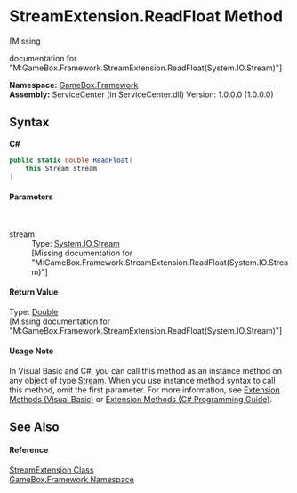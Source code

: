 # StreamExtension.ReadFloat Method 
 

\[Missing <summary> documentation for "M:GameBox.Framework.StreamExtension.ReadFloat(System.IO.Stream)"\]

**Namespace:**&nbsp;<a href="a8957fe6-9cc0-3a6d-cd5c-a2a246efee1e">GameBox.Framework</a><br />**Assembly:**&nbsp;ServiceCenter (in ServiceCenter.dll) Version: 1.0.0.0 (1.0.0.0)

## Syntax

**C#**<br />
``` C#
public static double ReadFloat(
	this Stream stream
)
```


#### Parameters
&nbsp;<dl><dt>stream</dt><dd>Type: <a href="http://msdn2.microsoft.com/zh-cn/library/8f86tw9e" target="_blank">System.IO.Stream</a><br />\[Missing <param name="stream"/> documentation for "M:GameBox.Framework.StreamExtension.ReadFloat(System.IO.Stream)"\]</dd></dl>

#### Return Value
Type: <a href="http://msdn2.microsoft.com/zh-cn/library/643eft0t" target="_blank">Double</a><br />\[Missing <returns> documentation for "M:GameBox.Framework.StreamExtension.ReadFloat(System.IO.Stream)"\]

#### Usage Note
In Visual Basic and C#, you can call this method as an instance method on any object of type <a href="http://msdn2.microsoft.com/zh-cn/library/8f86tw9e" target="_blank">Stream</a>. When you use instance method syntax to call this method, omit the first parameter. For more information, see <a href="http://msdn.microsoft.com/en-us/library/bb384936.aspx">Extension Methods (Visual Basic)</a> or <a href="http://msdn.microsoft.com/en-us/library/bb383977.aspx">Extension Methods (C# Programming Guide)</a>.

## See Also


#### Reference
<a href="6223fa99-de6c-f108-8b84-1c8aa9d7df6b">StreamExtension Class</a><br /><a href="a8957fe6-9cc0-3a6d-cd5c-a2a246efee1e">GameBox.Framework Namespace</a><br />